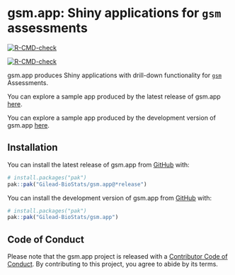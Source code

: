 
<!-- README.md is generated from README.Rmd. Please edit that file -->

# gsm.app: Shiny applications for `gsm` assessments

<!-- badges: start -->

<div class="pkgdown-release">

[![R-CMD-check](https://github.com/Gilead-BioStats/gsm.app/actions/workflows/R-CMD-check.yaml/badge.svg)](https://github.com/Gilead-BioStats/gsm.app/actions/workflows/R-CMD-check.yaml)

</div>

<div class="pkgdown-devel">

[![R-CMD-check](https://github.com/Gilead-BioStats/gsm.app/actions/workflows/R-CMD-check-dev.yaml/badge.svg)](https://github.com/Gilead-BioStats/gsm.app/actions/workflows/R-CMD-check-dev.yaml)

</div>

<!-- badges: end -->

gsm.app produces Shiny applications with drill-down functionality for
[`gsm`](https://github.com/Gilead-BioStats/gsm.core) Assessments.

<div class="pkgdown-release">

You can explore a sample app produced by the latest release of gsm.app
[here](https://rinpharma.shinyapps.io/gsm-app).

</div>

<div class="pkgdown-devel">

You can explore a sample app produced by the development version of
gsm.app [here](https://rinpharma.shinyapps.io/gsm-app-dev).

</div>

## Installation

<div class="pkgdown-release">

You can install the latest release of gsm.app from
[GitHub](https://github.com/) with:

``` r
# install.packages("pak")
pak::pak("Gilead-BioStats/gsm.app@*release⁠")
```

</div>

<div class="pkgdown-devel">

You can install the development version of gsm.app from
[GitHub](https://github.com/) with:

``` r
# install.packages("pak")
pak::pak("Gilead-BioStats/gsm.app")
```

</div>

## Code of Conduct

Please note that the gsm.app project is released with a [Contributor
Code of
Conduct](https://gilead-biostats.github.io/gsm.app/CODE_OF_CONDUCT.html).
By contributing to this project, you agree to abide by its terms.
